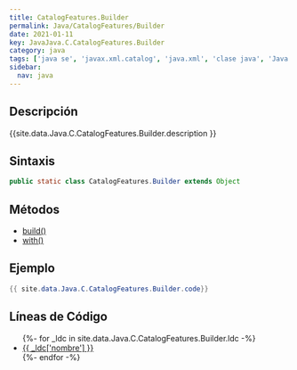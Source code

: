 ```yaml
---
title: CatalogFeatures.Builder
permalink: Java/CatalogFeatures/Builder
date: 2021-01-11
key: JavaJava.C.CatalogFeatures.Builder
category: java
tags: ['java se', 'javax.xml.catalog', 'java.xml', 'clase java', 'Java 1.0']
sidebar: 
  nav: java
---
```


## Descripción
{{site.data.Java.C.CatalogFeatures.Builder.description }}

## Sintaxis
~~~java
public static class CatalogFeatures.Builder extends Object
~~~

## Métodos
* [build()](/Java/CatalogFeatures/Builder/build)
* [with()](/Java/CatalogFeatures/Builder/with)

## Ejemplo
~~~java
{{ site.data.Java.C.CatalogFeatures.Builder.code}}
~~~

## Líneas de Código
<ul>
{%- for _ldc in site.data.Java.C.CatalogFeatures.Builder.ldc -%}
   <li>
       <a href="{{_ldc['url'] }}">{{ _ldc['nombre'] }}</a>
   </li>
{%- endfor -%}
</ul>
